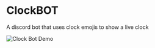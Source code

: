 # ClockBOT
 A discord bot that uses clock emojis to show a live clock

 ![Clock Bot Demo](https://media.discordapp.net/attachments/433317492090208256/715921133144113193/20200529_165201_1.gif)
